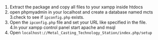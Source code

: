 
1. Extract the package and copy all files to your xampp inside htdocs
2. open phpmyadmin in your localhost and create a database named mcts
3.check to see if `ipconfig.php` exists.
3. Open the `ipconfig.php` file and set your URL like specified in the file.
4.In your xampp control panel start apache and msql
4. Open `localhost://Metal_Casting_Technology_Station/index.php/setup`



